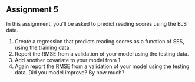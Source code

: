 Assignment 5
----------------

In this assignment, you'll be asked to predict reading scores using the ELS data.

1. Create a regression that predicts reading scores as a function of SES, using the training data.
2. Report the RMSE from a validation of your model using the testing data. 
3. Add another covariate to your model from 1. 
4. Again report the RMSE from a validation of your model using the testing data. Did you model improve? By how much? 